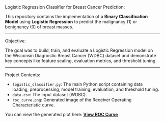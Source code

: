 Logistic Regression Classifier for Breast Cancer Prediction:

This repository contains the implementation of a **Binary Classification Model** using **Logistic Regression** to predict the malignancy (1) or benignancy (0) of breast masses.

------------------------------------------------------------------------------------------------------------------------

Objective:

The goal was to build, train, and evaluate a Logistic Regression model on the Wisconsin Diagnostic Breast Cancer (WDBC) dataset and demonstrate key concepts like feature scaling, evaluation metrics, and threshold tuning.

------------------------------------------------------------------------------------------------------------------------

Project Contents:

* `logistic_classifier.py`: The main Python script containing data loading, preprocessing, model training, evaluation, and threshold tuning.
* `data.csv`: The input dataset (WDBC).
* `roc_curve.png`: Generated image of the Receiver Operating Characteristic curve.

You can view the generated plot here: **[View ROC Curve](roc_curve.png)**